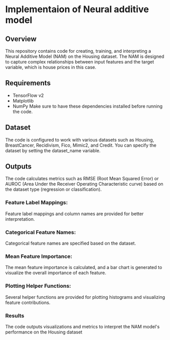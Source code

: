# Implementaion of Neural additive model
## Overview
This repository contains code for creating, training, and interpreting a Neural Additive Model (NAM) on the Housing dataset. The NAM is designed to capture complex relationships between input features and the target variable, which is house prices in this case.

## Requirements
* TensorFlow v2
* Matplotlib
* NumPy
Make sure to have these dependencies installed before running the code.

## Dataset
The code is configured to work with various datasets such as Housing, BreastCancer, Recidivism, Fico, Mimic2, and Credit. You can specify the dataset by setting the dataset_name variable.

## Outputs
The code calculates metrics such as RMSE (Root Mean Squared Error) or AUROC (Area Under the Receiver Operating Characteristic curve) based on the dataset type (regression or classification).
### Feature Label Mappings:
Feature label mappings and column names are provided for better interpretation.

### Categorical Feature Names:
Categorical feature names are specified based on the dataset.

### Mean Feature Importance:
The mean feature importance is calculated, and a bar chart is generated to visualize the overall importance of each feature.

### Plotting Helper Functions:
Several helper functions are provided for plotting histograms and visualizing feature contributions.

### Results
The code outputs visualizations and metrics to interpret the NAM model's performance on the Housing dataset
